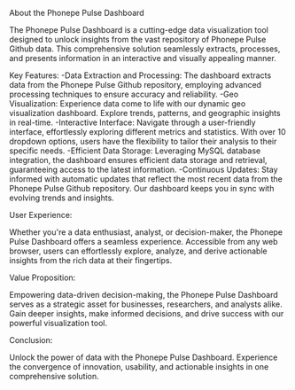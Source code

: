 About the Phonepe Pulse Dashboard

The Phonepe Pulse Dashboard is a cutting-edge data visualization tool designed to unlock insights from the vast repository of Phonepe Pulse Github data. This comprehensive solution seamlessly extracts, processes, and presents information in an interactive and visually appealing manner.

Key Features:
-Data Extraction and Processing: The dashboard extracts data from the Phonepe Pulse Github repository, employing advanced processing techniques to ensure accuracy and       reliability.
-Geo Visualization: Experience data come to life with our dynamic geo visualization dashboard. Explore trends, patterns, and geographic insights in real-time.
-Interactive Interface: Navigate through a user-friendly interface, effortlessly exploring different metrics and statistics. With over 10 dropdown options, users have the flexibility to tailor their analysis to their specific needs.
-Efficient Data Storage: Leveraging MySQL database integration, the dashboard ensures efficient data storage and retrieval, guaranteeing access to the latest information.
-Continuous Updates: Stay informed with automatic updates that reflect the most recent data from the Phonepe Pulse Github repository. Our dashboard keeps you in sync with evolving trends and insights.

User Experience:

Whether you're a data enthusiast, analyst, or decision-maker, the Phonepe Pulse Dashboard offers a seamless experience. Accessible from any web browser, users can effortlessly explore, analyze, and derive actionable insights from the rich data at their fingertips.

Value Proposition:

Empowering data-driven decision-making, the Phonepe Pulse Dashboard serves as a strategic asset for businesses, researchers, and analysts alike. Gain deeper insights, make informed decisions, and drive success with our powerful visualization tool.

Conclusion:

Unlock the power of data with the Phonepe Pulse Dashboard. Experience the convergence of innovation, usability, and actionable insights in one comprehensive solution.
